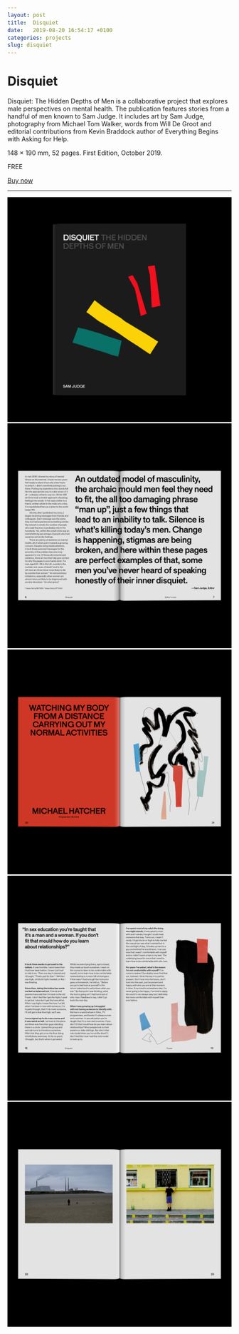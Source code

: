 ```yaml
---
layout: post
title:  Disquiet
date:   2019-08-20 16:54:17 +0100
categories: projects
slug: disquiet
---
```


# Disquiet

Disquiet: The Hidden Depths of Men is a collaborative project that explores male perspectives on mental health. The publication features stories from a handful of men known to Sam Judge. It includes art by Sam Judge, photography from Michael Tom Walker, words from Will De Groot and editorial contributions from Kevin Braddock author of Everything Begins with Asking for&nbsp;Help.

148 × 190 mm, 52 pages. First Edition, October 2019.

FREE

<a class="button" href="https://www.paypal.com/cgi-bin/webscr?cmd=_s-xclick&hosted_button_id=NU6XRBPAT37W2">Buy now</a>

---

![The cover of Disquiet: The Hidden Depths of Men](/assets/images/disquiet/Sam-Judge-Disquiet-cover.jpg)
![An image of a page in Disquiet: The Hidden Depths of Men](/assets/images/disquiet/Sam-Judge-Disquiet-spread-1.jpg)
![An image of a page in Disquiet: The Hidden Depths of Men](/assets/images/disquiet/Sam-Judge-Disquiet-spread-2.jpg)
![An image of a page in Disquiet: The Hidden Depths of Men](/assets/images/disquiet/Sam-Judge-Disquiet-spread-3.jpg)
![An image of a page in Disquiet: The Hidden Depths of Men](/assets/images/disquiet/Sam-Judge-Disquiet-spread-9.jpg)
